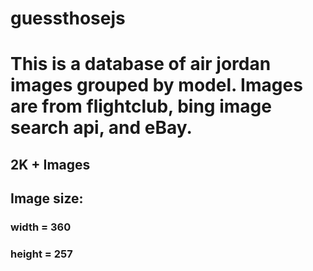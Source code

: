 # guessthosejs
# This is a database of air jordan images grouped by model. Images are from flightclub, bing image search api, and eBay. 

## 2K + Images 

## Image size:
### width = 360
### height = 257
